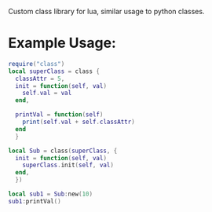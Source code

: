 Custom class library for lua, similar usage to python classes.

# Example Usage:
```lua
require("class")
local superClass = class {
  classAttr = 5,
  init = function(self, val)
    self.val = val  
  end,

  printVal = function(self)
    print(self.val + self.classAttr)
  end
  }

local Sub = class(superClass, {
  init = function(self, val)
    superClass.init(self, val)
  end,
  })

local sub1 = Sub:new(10)
sub1:printVal()
```
